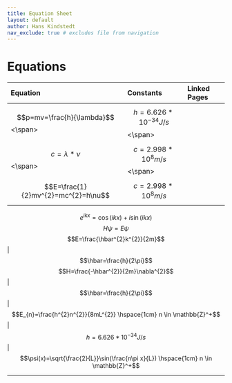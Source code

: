 ```yaml
---
title: Equation Sheet
layout: default
author: Hans Kindstedt
nav_exclude: true # excludes file from navigation
---
```


# Equations

| **Equation** | **Constants** | **Linked Pages** |
| :---| :---| :---|
| <span>$$p=mv=\frac{h}{\lambda}$$<\span> | <span>$$h=6.626*10^{-34}J/s$$<\span> | |
| <span>$$c=\lambda*\nu$$<\span> | <span>$$c=2.998*10^{8}m/s$$<\span> | |
$$E=\frac{1}{2}mv^{2}=mc^{2}=h\nu$$ | $$c=2.998*10^{8}m/s$$ |
$$e^{ikx}=\cos(ikx)+i\sin(ikx)$$
$$H\psi=E\psi$$
$$E=\frac{\hbar^{2}k^{2}}{2m}$$ | $$\hbar=\frac{h}{2\pi}$$
$$H=\frac{-\hbar^{2}}{2m}\nabla^{2}$$ |$$\hbar=\frac{h}{2\pi}$$ |
$$E_{n}=\frac{h^{2}n^{2}}{8mL^{2}} \hspace{1cm} n \in \mathbb{Z}^+$$ |$$h=6.626*10^{-34}J/s$$ |
$$\psi(x)=\sqrt{\frac{2}{L}}\sin(\frac{n\pi x}{L}) \hspace{1cm} n \in \mathbb{Z}^+$$

<!--- Notes from Reagan
make sure you have "|" for every line in the table, even if the cell is blank (lines 12 and 13 are corrected)
math notation needs to be wrapped in html <span> elements or it won't render properly (lines 12 and 13 are corrected)
--->

---
<!--- add footnotes here --->
